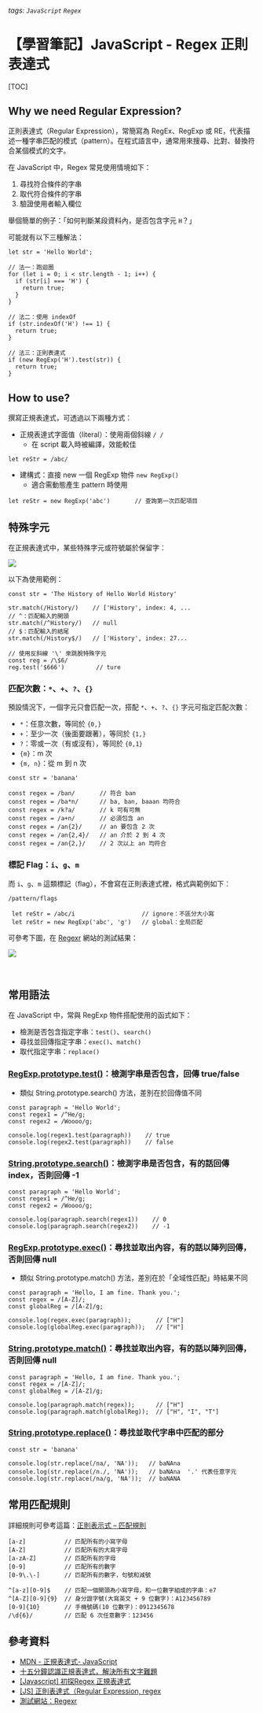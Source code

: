 ###### tags: `JavaScript` `Regex`
# 【學習筆記】JavaScript - Regex 正則表達式 

[TOC]

## Why we need Regular Expression?

正則表達式（Regular Expression），常簡寫為 RegEx、RegExp 或 RE，代表描述一種字串匹配的模式（pattern）。在程式語言中，通常用來搜尋、比對、替換符合某個模式的文字。

在 JavaScript 中，Regex 常見使用情境如下：

1. 尋找符合條件的字串
2. 取代符合條件的字串
3. 驗證使用者輸入欄位

舉個簡單的例子：「如何判斷某段資料內，是否包含字元 `H`？」

可能就有以下三種解法：

```javascript=
let str = 'Hello World';

// 法一：跑迴圈
for (let i = 0; i < str.length - 1; i++) {
  if (str[i] === 'H') {
    return true; 
  }
}

// 法二：使用 indexOf
if (str.indexOf('H') !== 1) {
  return true;
}

// 法三：正則表達式
if (new RegExp('H').test(str)) {
  return true;
}
```

## How to use?

撰寫正規表達式，可透過以下兩種方式：

+ 正規表達式字面值（literal）：使用兩個斜線 `/ /`
  + 在 script 載入時被編譯，效能較佳

```javascript=
let reStr = /abc/
```

+ 建構式：直接 new 一個 RegExp 物件 `new RegExp()`
  + 適合需動態產生 pattern 時使用

```javascript=
let reStr = new RegExp('abc')       // 查詢第一次匹配項目
```

## 特殊字元

在正規表達式中，某些特殊字元或符號屬於保留字：

![](https://i.imgur.com/CIlAXQ8.png)

以下為使用範例：

```javascript=
const str = 'The History of Hello World History'

str.match(/History/)    // ['History', index: 4, ...
// ^：匹配輸入的開頭
str.match(/^History/)   // null
// $：匹配輸入的結尾
str.match(/History$/)   // ['History', index: 27...

// 使用反斜線 '\' 來跳脫特殊字元
const reg = /\$6/
reg.test('$666')         // ture
```

### 匹配次數：`*`、`+`、`?`、`{}`

預設情況下，一個字元只會匹配一次，搭配 `*`、`+`、`?`、`{}` 字元可指定匹配次數：

+ `*`：任意次數，等同於 `{0,}`
+ `+`：至少一次（後面要跟著），等同於 `{1,}`
+ `?`：零或一次（有或沒有），等同於 `{0,1}`
+ `{m}`：m 次
+ `{m, n}`：從 m 到 n 次

```javascript=
const str = 'banana'

const regex = /ban/       // 符合 ban
const regex = /ba*n/      // ba, ban, baaan 均符合
const regex = /k?a/       // k 可有可無
const regex = /a+n/       // 必須包含 an
const regex = /an{2}/     // an 要包含 2 次
const regex = /an{2,4}/   // an 介於 2 到 4 次
const regex = /an{2,}/    // 2 次以上 an 均符合
```

### 標記 Flag：`i`、`g`、`m`

而 `i`、`g`、`m` 這類標記（flag），不會寫在正則表達式裡，格式與範例如下：

```javascript=
/pattern/flags

 let reStr = /abc/i                   // ignore：不區分大小寫
 let reStr = new RegExp('abc', 'g')   // global：全局匹配   
```

可參考下圖，在 [Regexr](https://regexr.com/) 網站的測試結果：

![](https://i.imgur.com/VKVMHff.png)

<br>

## 常用語法

在 JavaScript 中，常與 RegExp 物件搭配使用的函式如下：

+ 檢測是否包含指定字串：`test()`、`search()`
+ 尋找並回傳指定字串：`exec()`、`match()`
+ 取代指定字串：`replace()`

### [RegExp.prototype.test()](https://developer.mozilla.org/zh-CN/docs/Web/JavaScript/Reference/Global_Objects/RegExp/test)：檢測字串是否包含，回傳 true/false

+ 類似 String.prototype.search() 方法，差別在於回傳值不同

```javascript=
const paragraph = 'Hello World';
const regex1 = /^He/g;
const regex2 = /Woooo/g;

console.log(regex1.test(paragraph))    // true
console.log(regex2.test(paragraph))    // false
```

### [String.prototype.search()](https://developer.mozilla.org/zh-CN/docs/Web/JavaScript/Reference/Global_Objects/String/search)：檢測字串是否包含，有的話回傳 index，否則回傳 -1

```javascript=
const paragraph = 'Hello World';
const regex1 = /^He/g;
const regex2 = /Woooo/g;

console.log(paragraph.search(regex1))    // 0
console.log(paragraph.search(regex2))    // -1
```

### [RegExp.prototype.exec()](https://developer.mozilla.org/zh-CN/docs/Web/JavaScript/Reference/Global_Objects/RegExp/exec)：尋找並取出內容，有的話以陣列回傳，否則回傳 null

+ 類似 String.prototype.match() 方法，差別在於「全域性匹配」時結果不同

```javascript=
const paragraph = 'Hello, I am fine. Thank you.';
const regex = /[A-Z]/;
const globalReg = /[A-Z]/g;

console.log(regex.exec(paragraph));       // ["H"]
console.log(globalReg.exec(paragraph));   // ["H"]
```


### [String.prototype.match()](https://developer.mozilla.org/zh-CN/docs/Web/JavaScript/Reference/Global_Objects/String/match)：尋找並取出內容，有的話以陣列回傳，否則回傳 null

```javascript=
const paragraph = 'Hello, I am fine. Thank you.';
const regex = /[A-Z]/;
const globalReg = /[A-Z]/g;

console.log(paragraph.match(regex));      // ["H"]
console.log(paragraph.match(globalReg));  // ["H", "I", "T"]
```

### [String.prototype.replace()](https://developer.mozilla.org/zh-CN/docs/Web/JavaScript/Reference/Global_Objects/String/replace)：尋找並取代字串中匹配的部分

```javascript=
const str = 'banana'

console.log(str.replace(/na/, 'NA'));   // baNAna
console.log(str.replace(/n./, 'NA'));   // baNAna  '.' 代表任意字元
console.log(str.replace(/na/g, 'NA'));  // baNANA
```

## 常用匹配規則

詳細規則可參考這篇：[正則表示式 – 匹配規則](https://www.itread01.com/study/regexp-rule.html)

```javascript=
[a-z]           // 匹配所有的小寫字母 
[A-Z]           // 匹配所有的大寫字母 
[a-zA-Z]        // 匹配所有的字母 
[0-9]           // 匹配所有的數字 
[0-9\.\-]       // 匹配所有的數字，句號和減號 

^[a-z][0-9]$    // 匹配一個開頭為小寫字母，和一位數字組成的字串：e7
^[A-Z][0-9]{9}  // 身分證字號(大寫英文 + 9 位數字)：A123456789
[0-9]{10}       // 手機號碼(10 位數字)：0912345678
/\d{6}/         // 匹配 6 次任意數字：123456
```

## 參考資料

+ [MDN - 正規表達式- JavaScript](https://developer.mozilla.org/zh-TW/docs/Web/JavaScript/Guide/Regular_Expressions)
+ [十五分鐘認識正規表達式，解決所有文字難題](https://5xruby.tw/posts/15min-regular-expression)
+ [[Javascript] 初探Regex 正規表達式](https://moojing.medium.com/javascript-%E5%88%9D%E6%8E%A2regex-%E6%AD%A3%E8%A6%8F%E8%A1%A8%E9%81%94%E5%BC%8F-1da2f4d94795)
+ [[JS] 正則表達式（Regular Expression, regex](https://pjchender.dev/javascript/js-regex/)
+ [測試網站：Regexr](https://regexr.com/)
